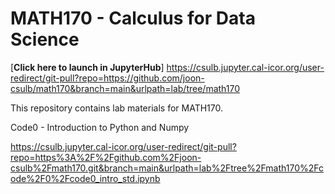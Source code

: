 # MATH170 - Calculus for Data Science

[**Click here to launch in JupyterHub**]
https://csulb.jupyter.cal-icor.org/user-redirect/git-pull?repo=https://github.com/joon-csulb/math170&branch=main&urlpath=lab/tree/math170


This repository contains lab materials for MATH170.


Code0 - Introduction to Python and Numpy

https://csulb.jupyter.cal-icor.org/user-redirect/git-pull?repo=https%3A%2F%2Fgithub.com%2Fjoon-csulb%2Fmath170.git&branch=main&urlpath=lab%2Ftree%2Fmath170%2Fcode%2F0%2Fcode0_intro_std.ipynb

